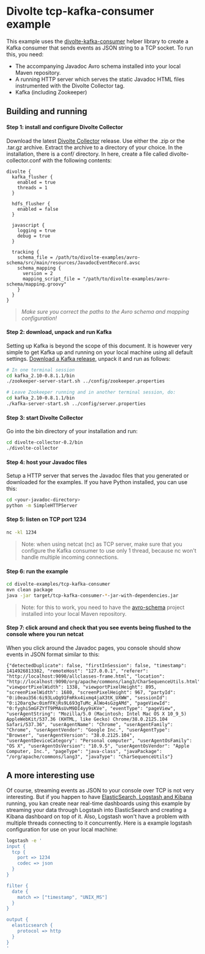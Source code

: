 Divolte tcp-kafka-consumer example
==================================

This example uses the [divolte-kafka-consumer](https://github.com/divolte/divolte-kafka-consumer) helper library to create a Kafka consumer that sends events as JSON string to a TCP socket. To run this, you need:
- The accompanying Javadoc Avro schema installed into your local Maven repository.
- A running HTTP server which serves the static Javadoc HTML files instrumented with the Divolte Collector tag.
- Kafka (including Zookeeper)

## Building and running

#### Step 1: install and configure Divolte Collector
Download the latest [Divolte Collector](https://github.com/divolte/divolte-collector) release. Use either the .zip or the .tar.gz archive. Extract the archive to a directory of your choice. In the installation, there is a conf/ directory. In here, create a file called divolte-collector.conf with the following contents:
```hocon
divolte {
  kafka_flusher {
    enabled = true
    threads = 1
  }

  hdfs_flusher {
    enabled = false
  }

  javascript {
    logging = true
    debug = true
  }

  tracking {
    schema_file = /path/to/divolte-examples/avro-schema/src/main/resources/JavadocEventRecord.avsc
    schema_mapping {
      version = 2
      mapping_script_file = "/path/to/divolte-examples/avro-schema/mapping.groovy"
    }
  }
}
```
> *Make sure you correct the paths to the Avro schema and mapping configuration!*

#### Step 2: download, unpack and run Kafka
Setting up Kafka is beyond the scope of this document. It is however very simple to get Kafka up and running on your local machine using all default settings. [Download a Kafka release](https://www.apache.org/dyn/closer.cgi?path=/kafka/0.8.1.1/kafka_2.10-0.8.1.1.tgz), unpack it and run as follows:
```sh
# In one terminal session
cd kafka_2.10-0.8.1.1/bin
./zookeeper-server-start.sh ../config/zookeeper.properties

# Leave Zookeeper running and in another terminal session, do:
cd kafka_2.10-0.8.1.1/bin
./kafka-server-start.sh ../config/server.properties
```
#### Step 3: start Divolte Collector
Go into the bin directory of your installation and run:
```sh
cd divolte-collector-0.2/bin
./divolte-collector
```

#### Step 4: host your Javadoc files
Setup a HTTP server that serves the Javadoc files that you generated or downloaded for the examples. If you have Python installed, you can use this:
```sh
cd <your-javadoc-directory>
python -m SimpleHTTPServer
```

#### Step 5: listen on TCP port 1234
```sh
nc -kl 1234
```
>Note: when using netcat (nc) as TCP server, make sure that you configure the Kafka consumer to use only 1 thread, because nc won't handle multiple incoming connections.

#### Step 6: run the example
```sh
cd divolte-examples/tcp-kafka-consumer
mvn clean package
java -jar target/tcp-kafka-consumer-*-jar-with-dependencies.jar
```
> Note: for this to work, you need to have the [avro-schema](../avro-schema) project installed into your local Maven repository.

#### Step 7: click around and check that you see events being flushed to the console where you run netcat
When you click around the Javadoc pages, you console should show events in JSON format similar to this:
```
{"detectedDuplicate": false, "firstInSession": false, "timestamp": 1414926813382, "remoteHost": "127.0.0.1", "referer": "http://localhost:9090/allclasses-frame.html", "location": "http://localhost:9090/org/apache/commons/lang3/CharSequenceUtils.html", "viewportPixelWidth": 1338, "viewportPixelHeight": 895, "screenPixelWidth": 1680, "screenPixelHeight": 967, "partyId": "0:i0eau356:6i93LuQg91FmRkx4ixmq4jaX3tK_UXWW", "sessionId": "0:i20arq3w:0imfFKjRs9L693gTuMc_AlWo4sGzgAMd", "pageViewId": "0:fyghi5mGFZYfT9PMAsUvM9DI4yy9sKVe", "eventType": "pageView", "userAgentString": "Mozilla/5.0 (Macintosh; Intel Mac OS X 10_9_5) AppleWebKit/537.36 (KHTML, like Gecko) Chrome/38.0.2125.104 Safari/537.36", "userAgentName": "Chrome", "userAgentFamily": "Chrome", "userAgentVendor": "Google Inc.", "userAgentType": "Browser", "userAgentVersion": "38.0.2125.104", "userAgentDeviceCategory": "Personal computer", "userAgentOsFamily": "OS X", "userAgentOsVersion": "10.9.5", "userAgentOsVendor": "Apple Computer, Inc.", "pageType": "java-class", "javaPackage": "/org/apache/commons/lang3", "javaType": "CharSequenceUtils"}
```

## A more interesting use
Of course, streaming events as JSON to your console over TCP is not very interesting. But if you happen to have [ElasticSearch, Logstash and Kibana ](http://www.elasticsearch.org/overview/elkdownloads/) running, you kan create near real-time dashboards using this example by streaming your data through Logstash into ElasticSearch and creating a Kibana dashboard on top of it. Also, Logstash won't have a problem with multiple threads connecting to it concurrently. Here is a example logstash configuration for use on your local machine:
```sh
logstash -e '
input {
  tcp {
    port => 1234
    codec => json
  }
}

filter {
  date {
    match => ["timestamp", "UNIX_MS"]
  }
}

output {
  elasticsearch {
    protocol => http
  }
}
'
```
